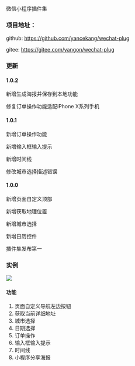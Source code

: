 微信小程序插件集

### 项目地址：

github: https://github.com/yancekang/wechat-plug

gitee: https://gitee.com/yangon/wechat-plug

### 更新

#### 1.0.2

新增生成海报并保存到本地功能

修复订单操作功能适配iPhone X系列手机

#### 1.0.1

新增订单操作功能

新增输入框输入提示

新增时间线

修改城市选择描述错误

#### 1.0.0

新增页面自定义顶部

新增获取地理位置

新增城市选择

新增日历控件

插件集发布第一

### 实例

![](https://cdn.ctoku.com/blog/4275691247.jpg)

#### 功能

1. 页面自定义导航左边按钮
2. 获取当前详细地址
3. 城市选择
4. 日期选择
5. 订单操作
6. 输入框输入提示
7. 时间线
8. 小程序分享海报

